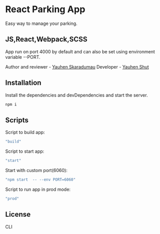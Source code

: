 # React Parking App

Easy way to manage your parking.

## JS,React,Webpack,SCSS

App run on port 4000 by default and can also be set using environment variable --PORT.

Author and reviewer - [Yauhen Skaradumau](https://github.com/Skaradumau)
Developer - [Yauhen Shut](https://github.com/shutnikPk)

## Installation

Install the dependencies and devDependencies and start the server.

```sh
npm i
```

## Scripts

Script to build app:

```sh
"build" 
```

Script to start app:

```sh
"start" 
```

Start with custom port(6060):

```sh
"npm start  -- --env PORT=6060"
```

Script to run app in prod mode:

```sh
"prod"
```

## License

CLI
